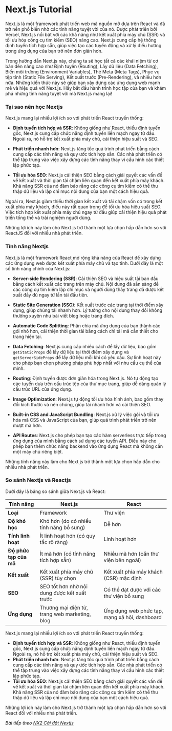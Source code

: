 # Next.js Tutorial

Next.js là một framework phát triển web mã nguồn mở dựa trên React và đã trở nên phổ biến nhờ các tính năng tuyệt vời của nó. Được phát triển bởi Vercel, Next.js nổi bật với các khả năng như kết xuất phía máy chủ (SSR) và tối ưu hóa công cụ tìm kiếm (SEO) nâng cao. Next.js cung cấp hệ thống định tuyến tích hợp sẵn, giúp việc tạo các tuyến động và xử lý điều hướng trong ứng dụng của bạn trở nên đơn giản hơn.

Trong hướng dẫn Next.js này, chúng ta sẽ học tất cả các khái niệm từ cơ bản đến nâng cao như Định tuyến (Routing), Lấy dữ liệu (Data Fetching), Biến môi trường (Environment Variables), Thẻ Meta (Meta Tags), Phục vụ tệp tĩnh (Static File Serving), Kết xuất trước (Pre-Rendering), và nhiều hơn nữa. Những kiến thức này sẽ giúp bạn xây dựng các ứng dụng web mạnh mẽ và hiệu quả với Next.js. Hãy bắt đầu hành trình học tập của bạn và khám phá những tính năng tuyệt vời mà Next.js mang lại!

### Tại sao nên học Nextjs

Next.js mang lại nhiều lợi ích so với phát triển React truyền thống:

- **Định tuyến tích hợp và SSR**: Không giống như React, thiếu định tuyến gốc, Next.js cung cấp chức năng định tuyến liền mạch ngay từ đầu. Ngoài ra, nó hỗ trợ kết xuất phía máy chủ, cải thiện hiệu suất và SEO.

- **Phát triển nhanh hơn**: Next.js tăng tốc quá trình phát triển bằng cách cung cấp các tính năng và quy ước tích hợp sẵn. Các nhà phát triển có thể tập trung vào việc xây dựng các tính năng thay vì cấu hình các thiết lập phức tạp.

- **Tối ưu hóa SEO**: Next.js cải thiện SEO bằng cách giải quyết các vấn đề về kết xuất và thời gian tải chậm liên quan đến kết xuất phía máy khách. Khả năng SSR của nó đảm bảo rằng các công cụ tìm kiếm có thể thu thập dữ liệu và lập chỉ mục nội dung của bạn một cách hiệu quả.

Ngoài ra, Next.js giảm thiểu thời gian kết xuất và tải chậm vốn có trong kết xuất phía máy khách, điều này rất quan trọng để tối ưu hóa hiệu suất SEO. Việc tích hợp kết xuất phía máy chủ ngay từ đầu giúp cải thiện hiệu quả phát triển tổng thể và trải nghiệm người dùng.

Những lợi ích này làm cho Next.js trở thành một lựa chọn hấp dẫn hơn so với ReactJS đối với nhiều nhà phát triển.

### Tính năng Nextjs

Next.js là một framework React mở rộng khả năng của React để xây dựng các ứng dụng web được kết xuất phía máy chủ và tạo tĩnh. Dưới đây là một số tính năng chính của Next.js:

- **Server-side Rendering (SSR)**: Cải thiện SEO và hiệu suất tải ban đầu bằng cách kết xuất các trang trên máy chủ. Nội dung đã sẵn sàng để các công cụ tìm kiếm lập chỉ mục và người dùng thấy trang đã được kết xuất đầy đủ ngay từ lần tải đầu tiên.

- **Static Site Generation (SSG)**: Kết xuất trước các trang tại thời điểm xây dựng, giúp chúng tải nhanh hơn. Lý tưởng cho nội dung thay đổi không thường xuyên như bài viết blog hoặc trang đích.

- **Automatic Code Splitting**: Phân chia mã ứng dụng của bạn thành các gói nhỏ hơn, cải thiện thời gian tải bằng cách chỉ tải mã cần thiết cho trang hiện tại.

- **Data Fetching**: Next.js cung cấp nhiều cách để lấy dữ liệu, bao gồm `getStaticProps` để lấy dữ liệu tại thời điểm xây dựng và `getServerSideProps` để lấy dữ liệu mỗi khi có yêu cầu. Sự linh hoạt này cho phép bạn chọn phương pháp phù hợp nhất với nhu cầu cụ thể của mình.

- **Routing**: Định tuyến được đơn giản hóa trong Next.js. Nó tự động tạo các tuyến dựa trên cấu trúc tệp của thư mục trang, giúp dễ dàng quản lý cấu trúc URL của ứng dụng.

- **Image Optimization**: Next.js tự động tối ưu hóa hình ảnh, bao gồm thay đổi kích thước và nén chúng, giúp tải nhanh hơn và cải thiện SEO.

- **Built-in CSS and JavaScript Bundling**: Next.js xử lý việc gói và tối ưu hóa mã CSS và JavaScript của bạn, giúp quá trình phát triển trở nên mượt mà hơn.

- **API Routes**: Next.js cho phép bạn tạo các hàm serverless trực tiếp trong ứng dụng của mình bằng cách sử dụng các tuyến API. Điều này cho phép bạn thêm chức năng backend vào ứng dụng React mà không cần một máy chủ riêng biệt.

Những tính năng này làm cho Next.js trở thành một lựa chọn hấp dẫn cho nhiều nhà phát triển.

### So sánh Nextjs và Reactjs

Dưới đây là bảng so sánh giữa Next.js và React:

| Tính năng                | Next.js                                      | React                                      |
|--------------------------|----------------------------------------------|--------------------------------------------|
| **Loại**                 | Framework                                    | Thư viện                                   |
| **Độ khó học**           | Khó hơn (do có nhiều tính năng bổ sung)      | Dễ hơn                                     |
| **Tính linh hoạt**       | Ít linh hoạt hơn (có quy tắc rõ ràng)        | Linh hoạt hơn                              |
| **Độ phức tạp của mã**   | Ít mã hơn (có tính năng tích hợp sẵn)        | Nhiều mã hơn (cần thư viện bên ngoài)      |
| **Kết xuất**             | Kết xuất phía máy chủ (SSR) tùy chọn         | Kết xuất phía máy khách (CSR) mặc định     |
| **SEO**                  | SEO tốt hơn nhờ nội dung được kết xuất trước | Có thể đạt được với các thư viện bổ sung   |
| **Ứng dụng**             | Thương mại điện tử, trang web marketing, blog| Ứng dụng web phức tạp, mạng xã hội, dashboard|

Next.js mang lại nhiều lợi ích so với phát triển React truyền thống:

- **Định tuyến tích hợp và SSR**: Không giống như React, thiếu định tuyến gốc, Next.js cung cấp chức năng định tuyến liền mạch ngay từ đầu. Ngoài ra, nó hỗ trợ kết xuất phía máy chủ, cải thiện hiệu suất và SEO.
- **Phát triển nhanh hơn**: Next.js tăng tốc quá trình phát triển bằng cách cung cấp các tính năng và quy ước tích hợp sẵn. Các nhà phát triển có thể tập trung vào việc xây dựng các tính năng thay vì cấu hình các thiết lập phức tạp.
- **Tối ưu hóa SEO**: Next.js cải thiện SEO bằng cách giải quyết các vấn đề về kết xuất và thời gian tải chậm liên quan đến kết xuất phía máy khách. Khả năng SSR của nó đảm bảo rằng các công cụ tìm kiếm có thể thu thập dữ liệu và lập chỉ mục nội dung của bạn một cách hiệu quả.

Những lợi ích này làm cho Next.js trở thành một lựa chọn hấp dẫn hơn so với React đối với nhiều nhà phát triển.

*Bài tiếp theo [NX2 Cài đặt Nextjs](/session/session_02_setup.md)*